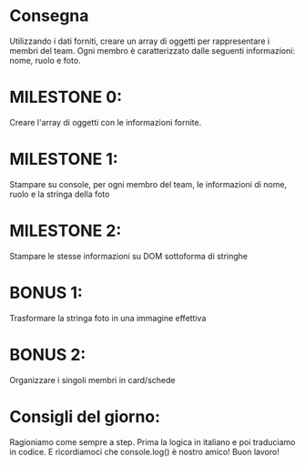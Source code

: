 # Consegna
Utilizzando i dati forniti, creare un array di oggetti per rappresentare i membri del team.
Ogni membro è caratterizzato dalle seguenti informazioni: nome, ruolo e foto.

# MILESTONE 0:
Creare l'array di oggetti con le informazioni fornite.
# MILESTONE 1:
Stampare su console, per ogni membro del team, le informazioni di nome, ruolo e la stringa della foto
# MILESTONE 2:
Stampare le stesse informazioni su DOM sottoforma di stringhe
# BONUS 1:
Trasformare la stringa foto in una immagine effettiva
# BONUS 2:
Organizzare i singoli membri in card/schede
# Consigli del giorno:
Ragioniamo come sempre a step.
Prima la logica in italiano e poi traduciamo in codice.
E ricordiamoci che console.log() è nostro amico!
Buon lavoro!